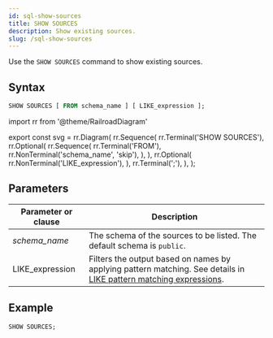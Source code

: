```yaml
---
id: sql-show-sources
title: SHOW SOURCES
description: Show existing sources.
slug: /sql-show-sources
---
```

<head>
  <link rel="canonical" href="https://docs.risingwave.com/docs/current/sql-show-sources/" />
</head>

Use the `SHOW SOURCES` command to show existing sources. 

## Syntax

```sql
SHOW SOURCES [ FROM schema_name ] [ LIKE_expression ];
```


import rr from '@theme/RailroadDiagram'

export const svg = rr.Diagram(
    rr.Sequence(
        rr.Terminal('SHOW SOURCES'),
        rr.Optional(
            rr.Sequence(
                rr.Terminal('FROM'),
                rr.NonTerminal('schema_name', 'skip'),
            ),
        ),
        rr.Optional(
            rr.NonTerminal('LIKE_expression'),
        ),
        rr.Terminal(';'),
    ),
);

<drawer SVG={svg} />


## Parameters
|Parameter or clause        | Description           |
|---------------------------|-----------------------|
|*schema_name*                   |The schema of the sources to be listed. The default schema is `public`.|
|LIKE_expression| Filters the output based on names by applying pattern matching. See details in [LIKE pattern matching expressions](/sql/functions-operators/sql-function-string.md#like-pattern-matching-expressions).|

## Example

```sql
SHOW SOURCES;
```